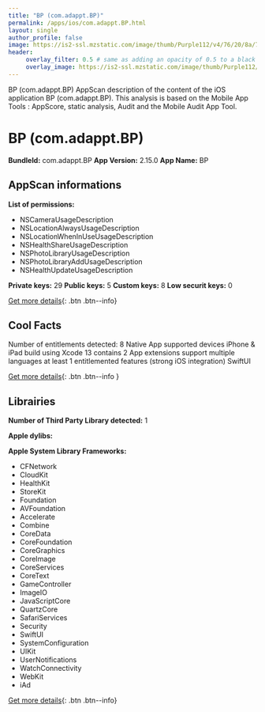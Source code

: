 ```yaml
---
title: "BP (com.adappt.BP)"
permalink: /apps/ios/com.adappt.BP.html
layout: single
author_profile: false
image: https://is2-ssl.mzstatic.com/image/thumb/Purple112/v4/76/20/8a/76208a18-3c08-0131-36f0-af9ad85c4c60/AppIcon-0-1x_U007emarketing-0-7-0-85-220.png/512x512bb.jpg
header: 
     overlay_filter: 0.5 # same as adding an opacity of 0.5 to a black background
     overlay_image: https://is2-ssl.mzstatic.com/image/thumb/Purple112/v4/76/20/8a/76208a18-3c08-0131-36f0-af9ad85c4c60/AppIcon-0-1x_U007emarketing-0-7-0-85-220.png/512x512bb.jpg
---
```

BP (com.adappt.BP) AppScan description of the content of the iOS application BP (com.adappt.BP). This analysis is based on the Mobile App Tools : AppScore, static analysis, Audit and the Mobile Audit App Tool.

# BP (com.adappt.BP)

**BundleId:** com.adappt.BP
**App Version:** 2.15.0
**App Name:** BP


## AppScan informations 

**List of permissions:** 
- NSCameraUsageDescription
- NSLocationAlwaysUsageDescription
- NSLocationWhenInUseUsageDescription
- NSHealthShareUsageDescription
- NSPhotoLibraryUsageDescription
- NSPhotoLibraryAddUsageDescription
- NSHealthUpdateUsageDescription
  
  
**Private keys:** 29
**Public keys:** 5
**Custom keys:** 8
**Low securit keys:** 0
  
[Get more details](/pricing.html){: .btn .btn--info}

## Cool Facts

Number of entitlements detected: 8
Native App
supported devices iPhone & iPad
build using Xcode 13
contains 2 App extensions
support multiple languages
at least 1 entitlemented features (strong iOS integration)
SwiftUI
  
[Get more details](/pricing.html){: .btn .btn--info }

## Librairies 
**Number of Third Party Library detected:** 1


**Apple dylibs:**


**Apple System Library Frameworks:**
- CFNetwork
- CloudKit
- HealthKit
- StoreKit
- Foundation
- AVFoundation
- Accelerate
- Combine
- CoreData
- CoreFoundation
- CoreGraphics
- CoreImage
- CoreServices
- CoreText
- GameController
- ImageIO
- JavaScriptCore
- QuartzCore
- SafariServices
- Security
- SwiftUI
- SystemConfiguration
- UIKit
- UserNotifications
- WatchConnectivity
- WebKit
- iAd


  
[Get more details](/pricing.html){: .btn .btn--info}

